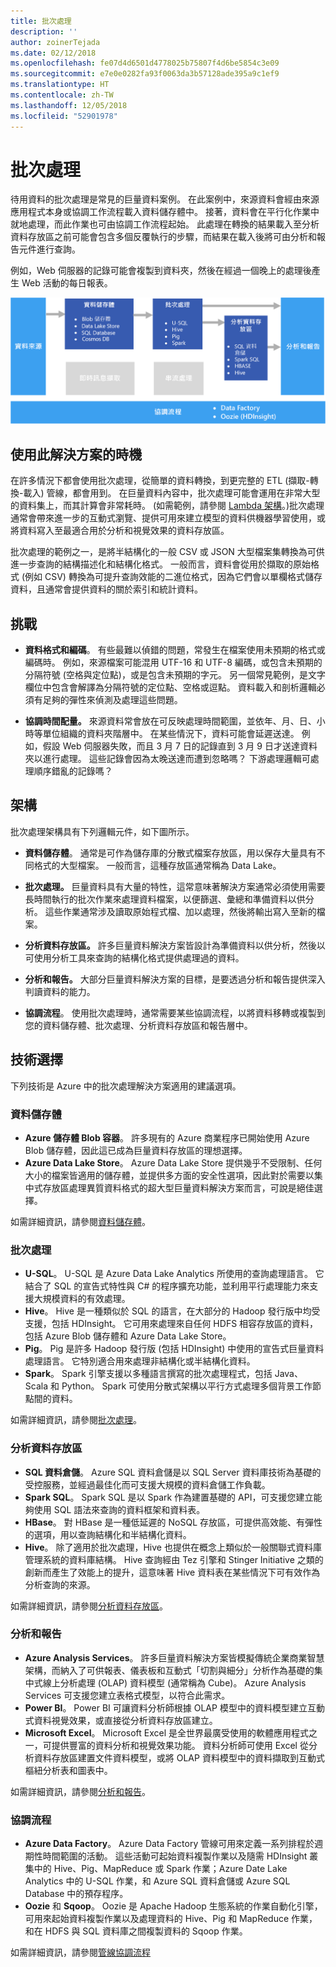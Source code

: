 ```yaml
---
title: 批次處理
description: ''
author: zoinerTejada
ms.date: 02/12/2018
ms.openlocfilehash: fe07d4d6501d4778025b75807f4d6be5854c3e09
ms.sourcegitcommit: e7e0e0282fa93f0063da3b57128ade395a9c1ef9
ms.translationtype: HT
ms.contentlocale: zh-TW
ms.lasthandoff: 12/05/2018
ms.locfileid: "52901978"
---
```

# <a name="batch-processing"></a>批次處理

待用資料的批次處理是常見的巨量資料案例。 在此案例中，來源資料會經由來源應用程式本身或協調工作流程載入資料儲存體中。 接著，資料會在平行化作業中就地處理，而此作業也可由協調工作流程起始。 此處理在轉換的結果載入至分析資料存放區之前可能會包含多個反覆執行的步驟，而結果在載入後將可由分析和報告元件進行查詢。

例如，Web 伺服器的記錄可能會複製到資料夾，然後在經過一個晚上的處理後產生 Web 活動的每日報表。

![](./images/batch-pipeline.png)

## <a name="when-to-use-this-solution"></a>使用此解決方案的時機

在許多情況下都會使用批次處理，從簡單的資料轉換，到更完整的 ETL (擷取-轉換-載入) 管線，都會用到。 在巨量資料內容中，批次處理可能會運用在非常大型的資料集上，而其計算會非常耗時。 (如需範例，請參閱 [Lambda 架構](../big-data/index.md#lambda-architecture)。)批次處理通常會帶來進一步的互動式瀏覽、提供可用來建立模型的資料供機器學習使用，或將資料寫入至最適合用於分析和視覺效果的資料存放區。

批次處理的範例之一，是將半結構化的一般 CSV 或 JSON 大型檔案集轉換為可供進一步查詢的結構描述化和結構化格式。 一般而言，資料會從用於擷取的原始格式 (例如 CSV) 轉換為可提升查詢效能的二進位格式，因為它們會以單欄格式儲存資料，且通常會提供資料的關於索引和統計資料。

## <a name="challenges"></a>挑戰

- **資料格式和編碼**。 有些最難以偵錯的問題，常發生在檔案使用未預期的格式或編碼時。 例如，來源檔案可能混用 UTF-16 和 UTF-8 編碼，或包含未預期的分隔符號 (空格與定位點)，或是包含未預期的字元。 另一個常見範例，是文字欄位中包含會解譯為分隔符號的定位點、空格或逗點。 資料載入和剖析邏輯必須有足夠的彈性來偵測及處理這些問題。

- **協調時間配量。** 來源資料常會放在可反映處理時間範圍，並依年、月、日、小時等單位組織的資料夾階層中。 在某些情況下，資料可能會延遲送達。 例如，假設 Web 伺服器失敗，而且 3 月 7 日的記錄直到 3 月 9 日才送達資料夾以進行處理。 這些記錄會因為太晚送達而遭到忽略嗎？ 下游處理邏輯可處理順序錯亂的記錄嗎？

## <a name="architecture"></a>架構

批次處理架構具有下列邏輯元件，如下圖所示。

- **資料儲存體**。 通常是可作為儲存庫的分散式檔案存放區，用以保存大量具有不同格式的大型檔案。 一般而言，這種存放區通常稱為 Data Lake。 

- **批次處理。** 巨量資料具有大量的特性，這常意味著解決方案通常必須使用需要長時間執行的批次作業來處理資料檔案，以便篩選、彙總和準備資料以供分析。 這些作業通常涉及讀取原始程式檔、加以處理，然後將輸出寫入至新的檔案。 

- **分析資料存放區。** 許多巨量資料解決方案皆設計為準備資料以供分析，然後以可使用分析工具來查詢的結構化格式提供處理過的資料。 

- **分析和報告。** 大部分巨量資料解決方案的目標，是要透過分析和報告提供深入判讀資料的能力。 

- **協調流程**。 使用批次處理時，通常需要某些協調流程，以將資料移轉或複製到您的資料儲存體、批次處理、分析資料存放區和報告層中。

## <a name="technology-choices"></a>技術選擇

下列技術是 Azure 中的批次處理解決方案適用的建議選項。

### <a name="data-storage"></a>資料儲存體

- **Azure 儲存體 Blob 容器**。 許多現有的 Azure 商業程序已開始使用 Azure Blob 儲存體，因此這已成為巨量資料存放區的理想選擇。
- **Azure Data Lake Store**。 Azure Data Lake Store 提供幾乎不受限制、任何大小的檔案皆適用的儲存體，並提供多方面的安全性選項，因此對於需要以集中式存放區處理異質資料格式的超大型巨量資料解決方案而言，可說是絕佳選擇。

如需詳細資訊，請參閱[資料儲存體](../technology-choices/data-storage.md)。

### <a name="batch-processing"></a>批次處理

- **U-SQL**。 U-SQL 是 Azure Data Lake Analytics 所使用的查詢處理語言。 它結合了 SQL 的宣告式特性與 C# 的程序擴充功能，並利用平行處理能力來支援大規模資料的有效處理。
- **Hive**。 Hive 是一種類似於 SQL 的語言，在大部分的 Hadoop 發行版中均受支援，包括 HDInsight。 它可用來處理來自任何 HDFS 相容存放區的資料，包括 Azure Blob 儲存體和 Azure Data Lake Store。
- **Pig**。 Pig 是許多 Hadoop 發行版 (包括 HDInsight) 中使用的宣告式巨量資料處理語言。 它特別適合用來處理非結構化或半結構化資料。
- **Spark**。 Spark 引擎支援以多種語言撰寫的批次處理程式，包括 Java、Scala 和 Python。 Spark 可使用分散式架構以平行方式處理多個背景工作節點間的資料。

如需詳細資訊，請參閱[批次處理](../technology-choices/batch-processing.md)。

### <a name="analytical-data-store"></a>分析資料存放區

- **SQL 資料倉儲**。 Azure SQL 資料倉儲是以 SQL Server 資料庫技術為基礎的受控服務，並經過最佳化而可支援大規模的資料倉儲工作負載。
- **Spark SQL**。 Spark SQL 是以 Spark 作為建置基礎的 API，可支援您建立能夠使用 SQL 語法來查詢的資料框架和資料表。
- **HBase**。 對 HBase 是一種低延遲的 NoSQL 存放區，可提供高效能、有彈性的選項，用以查詢結構化和半結構化資料。
- **Hive**。 除了適用於批次處理，Hive 也提供在概念上類似於一般關聯式資料庫管理系統的資料庫結構。 Hive 查詢經由 Tez 引擎和 Stinger Initiative 之類的創新而產生了效能上的提升，這意味著 Hive 資料表在某些情況下可有效作為分析查詢的來源。

如需詳細資訊，請參閱[分析資料存放區](../technology-choices/analytical-data-stores.md)。

### <a name="analytics-and-reporting"></a>分析和報告

- **Azure Analysis Services**。 許多巨量資料解決方案皆模擬傳統企業商業智慧架構，而納入了可供報表、儀表板和互動式「切割與細分」分析作為基礎的集中式線上分析處理 (OLAP) 資料模型 (通常稱為 Cube)。 Azure Analysis Services 可支援您建立表格式模型，以符合此需求。
- **Power BI**。 Power BI 可讓資料分析師根據 OLAP 模型中的資料模型建立互動式資料視覺效果，或直接從分析資料存放區建立。
- **Microsoft Excel**。 Microsoft Excel 是全世界最廣受使用的軟體應用程式之一，可提供豐富的資料分析和視覺效果功能。 資料分析師可使用 Excel 從分析資料存放區建置文件資料模型，或將 OLAP 資料模型中的資料擷取到互動式樞紐分析表和圖表中。

如需詳細資訊，請參閱[分析和報告](../technology-choices/analysis-visualizations-reporting.md)。

### <a name="orchestration"></a>協調流程

- **Azure Data Factory**。 Azure Data Factory 管線可用來定義一系列排程於週期性時間範圍的活動。 這些活動可起始資料複製作業以及隨需 HDInsight 叢集中的 Hive、Pig、MapReduce 或 Spark 作業；Azure Date Lake Analytics 中的 U-SQL 作業，和 Azure SQL 資料倉儲或 Azure SQL Database 中的預存程序。
- **Oozie** 和 **Sqoop**。 Oozie 是 Apache Hadoop 生態系統的作業自動化引擎，可用來起始資料複製作業以及處理資料的 Hive、Pig 和 MapReduce 作業，和在 HDFS 與 SQL 資料庫之間複製資料的 Sqoop 作業。

如需詳細資訊，請參閱[管線協調流程](../technology-choices/pipeline-orchestration-data-movement.md)
